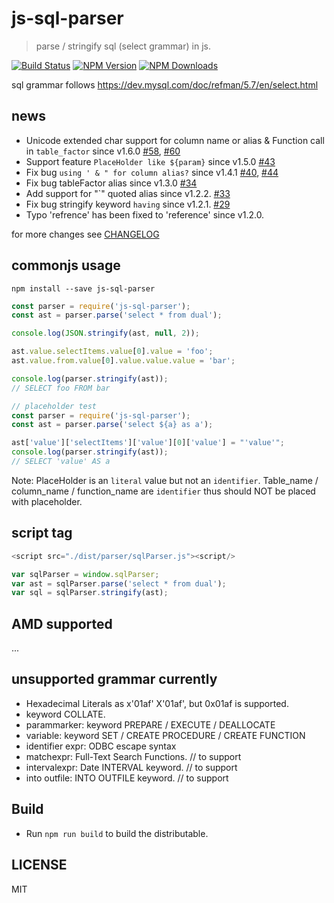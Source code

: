 # js-sql-parser

> parse / stringify sql (select grammar) in js.

[![Build Status][travis-image]][travis-url]
[![NPM Version][npm-image]][npm-url]
[![NPM Downloads][downloads-image]][downloads-url]

sql grammar follows https://dev.mysql.com/doc/refman/5.7/en/select.html

## news

- Unicode extended char support for column name or alias & Function call in `table_factor` since v1.6.0 [#58](https://github.com/JavaScriptor/js-sql-parser/pull/58), [#60](https://github.com/JavaScriptor/js-sql-parser/issues/60)
- Support feature `PlaceHolder like ${param}` since v1.5.0 [#43](https://github.com/JavaScriptor/js-sql-parser/pull/43)
- Fix bug `using ' & " for column alias?` since v1.4.1 [#40](https://github.com/JavaScriptor/js-sql-parser/issues/40), [#44](https://github.com/JavaScriptor/js-sql-parser/issues/44)
- Fix bug tableFactor alias since v1.3.0 [#34](https://github.com/JavaScriptor/js-sql-parser/issues/34)
- Add support for "`" quoted alias since v1.2.2. [#33](https://github.com/JavaScriptor/js-sql-parser/issues/33)
- Fix bug stringify keyword `having` since v1.2.1. [#29](https://github.com/JavaScriptor/js-sql-parser/issues/29)
- Typo 'refrence' has been fixed to 'reference' since v1.2.0.

for more changes see [CHANGELOG](./CHANGELOG)

## commonjs usage

`npm install --save js-sql-parser`

```js
const parser = require('js-sql-parser');
const ast = parser.parse('select * from dual');

console.log(JSON.stringify(ast, null, 2));

ast.value.selectItems.value[0].value = 'foo';
ast.value.from.value[0].value.value.value = 'bar';

console.log(parser.stringify(ast));
// SELECT foo FROM bar
```

```js
// placeholder test
const parser = require('js-sql-parser');
const ast = parser.parse('select ${a} as a');

ast['value']['selectItems']['value'][0]['value'] = "'value'";
console.log(parser.stringify(ast));
// SELECT 'value' AS a
```

Note: PlaceHolder is an `literal` value but not an `identifier`. Table_name / column_name / function_name are `identifier` thus should NOT be placed with placeholder.

## script tag

```js
<script src="./dist/parser/sqlParser.js"><script/>

var sqlParser = window.sqlParser;
var ast = sqlParser.parse('select * from dual');
var sql = sqlParser.stringify(ast);
```

## AMD supported

...

## unsupported grammar currently

- Hexadecimal Literals as x'01af' X'01af', but 0x01af is supported.
- keyword COLLATE.
- parammarker: keyword PREPARE / EXECUTE / DEALLOCATE
- variable: keyword SET / CREATE PROCEDURE / CREATE FUNCTION
- identifier expr: ODBC escape syntax
- matchexpr: Full-Text Search Functions. // to support
- intervalexpr: Date INTERVAL keyword.   // to support
- into outfile: INTO OUTFILE keyword.    // to support

## Build

- Run `npm run build` to build the distributable.

## LICENSE

MIT

[travis-image]: https://api.travis-ci.org/JavaScriptor/js-sql-parser.svg
[travis-url]: https://travis-ci.org/JavaScriptor/js-sql-parser
[npm-image]: https://img.shields.io/npm/v/js-sql-parser.svg
[npm-url]: https://npmjs.org/package/js-sql-parser
[downloads-image]: https://img.shields.io/npm/dm/js-sql-parser.svg
[downloads-url]: https://npmjs.org/package/js-sql-parser
